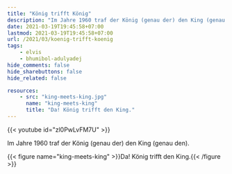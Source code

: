 ```yaml
---
title: "König trifft König"
description: "Im Jahre 1960 traf der König (genau der) den King (genau den). "
date: 2021-03-19T19:45:58+07:00
lastmod: 2021-03-19T19:45:58+07:00
url: /2021/03/koenig-trifft-koenig
tags:
    - elvis
    - bhumibol-adulyadej
hide_comments: false
hide_sharebuttons: false
hide_related: false

resources:
    - src: "king-meets-king.jpg"
      name: "king-meets-king"
      title: "Da! König trifft den King."
---
```


{{< youtube id="zl0PwLvFM7U" >}}

Im Jahre 1960 traf der König (genau der) den King (genau den). 

{{< figure name="king-meets-king" >}}Da! König trifft den King.{{< /figure >}}
